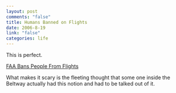 ```yaml
--- 
layout: post
comments: "false"
title: Humans Banned on Flights
date: 2006-8-19
link: "false"
categories: life
---
```

This is perfect.

<a href="http://www.borowitzreport.com/archive_rpt.asp?rec=6566&amp;srch=" title="FAA Bans People From Flights">FAA Bans People From Flights</a>

What makes it scary is the fleeting thought that some one inside the Beltway actually had this notion and had to be talked out of it.
